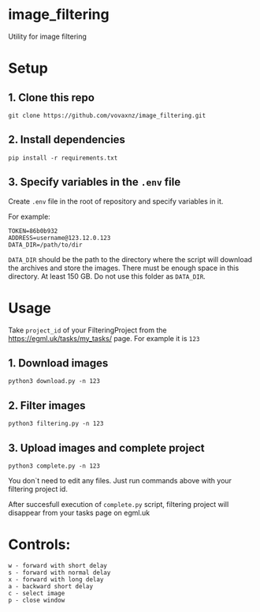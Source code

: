 # image_filtering

Utility for image filtering

# Setup

## 1. Clone this repo

```
git clone https://github.com/vovaxnz/image_filtering.git
```

## 2. Install dependencies

```
pip install -r requirements.txt
```

## 3. Specify variables in the `.env` file

Create `.env` file in the root of repository and specify variables in it.

For example:
```
TOKEN=86b0b932
ADDRESS=username@123.12.0.123
DATA_DIR=/path/to/dir
```

`DATA_DIR` should be the path to the directory where the script will download the archives and store the images. There must be enough space in this directory. At least 150 GB. Do not use this folder as `DATA_DIR`.


# Usage

Take `project_id` of your FilteringProject from the https://egml.uk/tasks/my_tasks/ page. For example it is `123`

## 1. Download images

```
python3 download.py -n 123
```

## 2. Filter images

```
python3 filtering.py -n 123
```

## 3. Upload images and complete project

```
python3 complete.py -n 123
```

You don`t need to edit any files. Just run commands above with your filtering project id.

After succesfull execution of `complete.py` script, filtering project will disappear from your tasks page on egml.uk

# Controls:

```
w - forward with short delay
s - forward with normal delay
x - forward with long delay
a - backward short delay
c - select image
p - close window
```